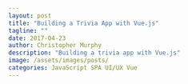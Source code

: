 ```yaml
---
layout: post
title: "Building a Trivia App with Vue.js"
tagline: ""
date: 2017-04-23
author: Christopher Murphy
description: "Building a trivia app with Vue.js"
image: /assets/images/posts/
categories: JavaScript SPA UI/UX Vue
---
```

